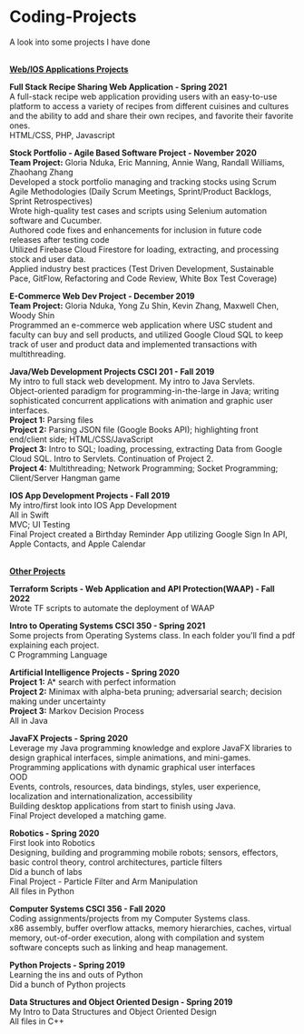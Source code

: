 # Coding-Projects
A look into some projects I have done

<br/><strong><u>Web/IOS Applications Projects</u></strong><br/>

<strong>Full Stack Recipe Sharing Web Application  - Spring 2021</strong>
<br/>
A full-stack recipe web application providing users with an easy-to-use platform to access a variety of recipes from different cuisines and cultures and the ability to add and share their own recipes, and favorite their favorite ones.
<br/>
HTML/CSS, PHP, Javascript<br/>

<strong>Stock Portfolio - Agile Based Software Project - November 2020</strong><br/>
<strong>Team Project:</strong> Gloria Nduka, Eric Manning, Annie Wang, Randall Williams, Zhaohang Zhang<br/>
Developed a stock portfolio managing and tracking stocks using Scrum Agile Methodologies (Daily Scrum Meetings, Sprint/Product Backlogs, Sprint Retrospectives)<br/>
Wrote high-quality test cases and scripts using Selenium automation software and Cucumber.<br/>
Authored code fixes and enhancements for inclusion in future code releases after testing code<br/> 
Utilized Firebase Cloud Firestore for loading, extracting, and processing stock and user data.<br/>
Applied industry best practices (Test Driven Development, Sustainable Pace, GitFlow, Refactoring and Code Review, White Box Test Coverage)<br/>

<strong>E-Commerce Web Dev Project - December 2019</strong><br/>
<strong>Team Project:</strong> Gloria Nduka, Yong Zu Shin, Kevin Zhang, Maxwell Chen, Woody Shin<br/>
Programmed an e-commerce web application where USC student and faculty can buy and sell products, and utilized Google Cloud SQL to keep track of user and product data and implemented transactions with multithreading.<br/>

<strong>Java/Web Development Projects CSCI 201 - Fall 2019</strong><br/>
My intro to full stack web development. My intro to Java Servlets.<br/>
Object-oriented paradigm for programming-in-the-large in Java; writing sophisticated concurrent applications with animation and graphic user interfaces.<br/>
<strong>Project 1:</strong> Parsing files<br/>
<strong>Project 2:</strong> Parsing JSON file (Google Books API); highlighting front end/client side; HTML/CSS/JavaScript<br/>
<strong>Project 3:</strong> Intro to SQL; loading, processing, extracting Data from Google Cloud SQL. Intro to Servlets. Continuation of Project 2.<br/>
<strong>Project 4:</strong>  Multithreading; Network Programming; Socket Programming; Client/Server Hangman game<br/>

<strong>IOS App Development Projects - Fall 2019</strong><br/>
My intro/first look into IOS App Development <br/>
All in Swift<br/>
MVC; UI Testing<br/>
Final Project created a Birthday Reminder App utilizing Google Sign In API, Apple Contacts, and Apple Calendar<br/>


<br/><strong><u>Other Projects</u></strong><br/>


<strong>Terraform Scripts - Web Application and API Protection(WAAP) - Fall 2022</strong>
<br/>
Wrote TF scripts to automate the deployment of WAAP
<br/>

<strong>Intro to Operating Systems CSCI 350 - Spring 2021</strong>
<br/>
Some projects from Operating Systems class. In each folder you'll find a pdf explaining each project.
<br/>
C Programming Language<br/>

<strong>Artificial Intelligence Projects - Spring 2020</strong>
<br/>
<strong>Project 1:</strong> A* search with perfect information <br/>
<strong>Project 2:</strong> Minimax with alpha-beta pruning; adversarial search; decision making under uncertainty<br/>
<strong>Project 3:</strong> Markov Decision Process<br/>
All in Java<br/>

<strong>JavaFX Projects - Spring 2020</strong><br/>
Leverage my Java programming knowledge and explore JavaFX libraries to design graphical interfaces, simple animations, and mini-games. <br/>
Programming applications with dynamic graphical user interfaces<br/>
OOD<br/>
Events, controls, resources, data bindings, styles, user experience, localization and internationalization, accessibility<br/>
Building desktop applications from start to finish using Java.<br/>
Final Project developed a matching game.<br/>

<strong>Robotics - Spring 2020</strong><br/>
First look into Robotics<br/>
Designing, building and programming mobile robots; sensors, effectors, basic control theory, control architectures, particle filters<br/>
Did a bunch of labs<br/>
Final Project - Particle Filter and Arm Manipulation<br/>
All files in Python<br/>

<strong>Computer Systems CSCI 356  - Fall 2020</strong>
<br/>
Coding assignments/projects from my Computer Systems class. 
<br/>
x86 assembly, buffer overflow attacks, memory hierarchies, caches, virtual memory, out-of-order execution, along with compilation and system software concepts such as linking and heap management.
<br/>

<strong>Python Projects - Spring 2019</strong><br/>
Learning the ins and outs of Python<br/>
Did a bunch of Python projects<br/>

<strong>Data Structures and Object Oriented Design - Spring 2019</strong><br/>
My Intro to Data Structures and Object Oriented Design<br/> 
All files in C++<br/>
